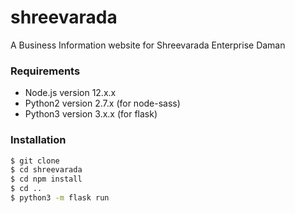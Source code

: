 # shreevarada
A Business Information website for Shreevarada Enterprise Daman

### Requirements
- Node.js version 12.x.x
- Python2 version 2.7.x (for node-sass)
- Python3 version 3.x.x (for flask)

### Installation

```sh
$ git clone
$ cd shreevarada
$ cd npm install
$ cd ..
$ python3 -m flask run
```

